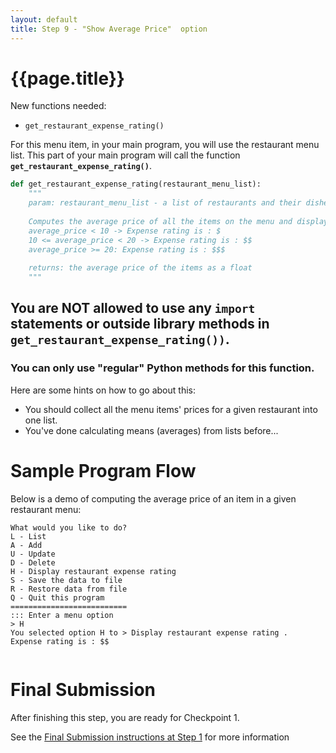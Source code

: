 ```yaml
---
layout: default
title: Step 9 - "Show Average Price"  option
---
```


# {{page.title}}


New functions needed:
* `get_restaurant_expense_rating()`

For this menu item, in your main program, you will use the restaurant menu list. This part of your main program will call the function **`get_restaurant_expense_rating()`**.


```python
def get_restaurant_expense_rating(restaurant_menu_list):
    """
    param: restaurant_menu_list - a list of restaurants and their dishes (list of dicts)
    
    Computes the average price of all the items on the menu and display the expense rating of the restaurant.
    average_price < 10 -> Expense rating is : $
    10 <= average_price < 20 -> Expense rating is : $$
    average_price >= 20: Expense rating is : $$$
    
    returns: the average price of the items as a float
    """
```

## You are NOT allowed to use any `import` statements or outside library methods in `get_restaurant_expense_rating())`.
### You can only use "regular" Python methods for this function.

Here are some hints on how to go about this:
* You should collect all the menu items' prices for a given restaurant into one list.
* You've done calculating means (averages) from lists before...



# Sample Program Flow

Below is a demo of computing the average price of an item in a given restaurant menu:

```
What would you like to do?
L - List
A - Add
U - Update
D - Delete
H - Display restaurant expense rating 
S - Save the data to file
R - Restore data from file
Q - Quit this program
==========================
::: Enter a menu option
> H
You selected option H to > Display restaurant expense rating .
Expense rating is : $$
 
```


# Final Submission

After finishing this step, you are ready for Checkpoint 1.

See the [Final Submission instructions at Step 1](/w23-project/step01#final-submission) for more information
